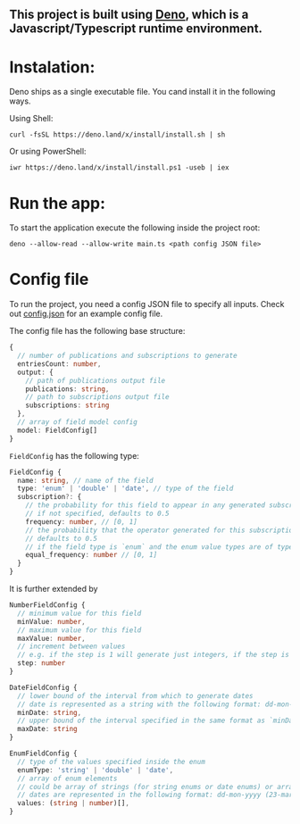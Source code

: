 ## This project is built using [Deno](https://deno.land/), which is a Javascript/Typescript runtime environment.

# Instalation:
Deno ships as a single executable file.
You cand install it in the following ways.

Using Shell:

```curl -fsSL https://deno.land/x/install/install.sh | sh```

Or using PowerShell:

```iwr https://deno.land/x/install/install.ps1 -useb | iex```

# Run the app:
To start the application execute the following inside the project root:

```deno --allow-read --allow-write main.ts <path config JSON file>```

# Config file
To run the project, you need a config JSON file to specify all inputs.
Check out [config.json](config.json) for an example config file.

The config file has the following base structure:

```ts
{
  // number of publications and subscriptions to generate
  entriesCount: number,
  output: {
    // path of publications output file
    publications: string,
    // path to subscriptions output file
    subscriptions: string
  },
  // array of field model config
  model: FieldConfig[]
}
```

```FieldConfig``` has the following type:
```ts
FieldConfig {
  name: string, // name of the field
  type: 'enum' | 'double' | 'date', // type of the field
  subscription?: {
    // the probability for this field to appear in any generated subscription
    // if not specified, defaults to 0.5
    frequency: number, // [0, 1] 
    // the probability that the operator generated for this subscription field is '='
    // defaults to 0.5
    // if the field type is `enum` and the enum value types are of type `string`, defaults to 1
    equal_frequency: number // [0, 1]
  }
}
```
It is further extended by
```ts
NumberFieldConfig {
  // minimum value for this field
  minValue: number,
  // maximum value for this field
  maxValue: number,
  // increment between values
  // e.g. if the step is 1 will generate just integers, if the step is 0.5, it will generate values like 0.5, 10, 12.5, ...
  step: number
}
```

```ts
DateFieldConfig {
  // lower bound of the interval from which to generate dates
  // date is represented as a string with the following format: dd-mon-yyy (e.g. 01-feb-2019)
  minDate: string,
  // upper bound of the interval specified in the same format as `minDate`
  maxDate: string
}
```

```ts
EnumFieldConfig {
  // type of the values specified inside the enum
  enumType: 'string' | 'double' | 'date',
  // array of enum elements
  // could be array of strings (for string enums or date enums) or array of numbers
  // dates are represented in the following format: dd-mon-yyyy (23-mar-2020)
  values: (string | number)[],
}
```
